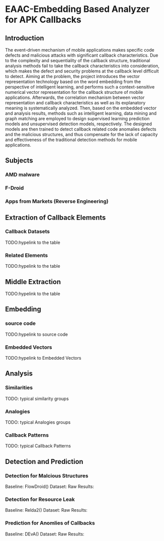 # EAAC-Embedding Based Analyzer for APK Callbacks


## Introduction
The event-driven mechanism of mobile applications makes specific code defects and malicious attacks with significant callback characteristics. Due to the complexity and sequentiality of the callback structure, traditional analysis methods fail to take the callback characteristics into consideration, which makes the defect and security problems at the callback level difficult to detect. Aiming at the problem, the project introduces the vector representation technology based on the word embedding from the perspective of intelligent learning, and performs such a context-sensitive numerical vector representation for the callback structure of mobile applications. Afterwards, the correlation mechanism between vector representation and callback characteristics as well as its explanatory meaning is systematically analyzed. Then, based on the embedded vector and analysis results, methods such as intelligent learning, data mining and graph matching are employed to design supervised learning prediction models and unsupervised detection models, respectively. The designed models are then trained to detect callback related code anomalies defects and the malicious structures, and thus compensate for the lack of capacity and effectiveness of the traditional detection methods for mobile applications.

## Subjects
### AMD malware 
### F-Droid
### Apps from Markets (Reverse Engineering)

## Extraction of Callback Elements 
### Callback Datasets
TODO:hypelink to the table
### Related Elements
TODO:hypelink to the table

## Middle Extraction
TODO:hypelink to the table

## Embedding
### source code
TODO:hypelink to source code
### Embedded Vectors
TODO:hypelink to Embedded Vectors

## Analysis
### Similarities
TODO: typical similarity groups
### Analogies
TODO: typical Analogies groups
### Callback Patterns
TODO: typical Callback Patterns

## Detection and Prediction
### Detection for Malcious Structures
Baseline: FlowDroid()
Dataset:
Raw Results:
### Detection for Resource Leak
Baseline: Relda2()
Dataset:
Raw Results:
### Prediction for Anomlies of Callbacks
Baseline: DEvA()
Dataset:
Raw Results:

